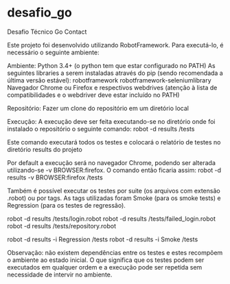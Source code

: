# desafio_go
Desafio Técnico Go Contact

Este projeto foi desenvolvido utilizando RobotFramework. Para executá-lo, é necessário o seguinte ambiente:

Ambiente:
Python 3.4+ (o python tem que estar configurado no PATH)
As seguintes libraries a serem instaladas através do pip (sendo recomendada a última versão estável):
robotframework
robotframework-seleniumlibrary
Navegador Chrome ou Firefox e respectivos webdrives (atenção à lista de compatibilidades e o webdriver deve estar incluído no PATH)

Repositório:
Fazer um clone do repositório em um diretório local

Execução:
A execução deve ser feita executando-se no diretório onde foi instalado o repositório o seguinte comando:
robot -d results /tests

Este comando executará todos os testes e colocará o relatório de testes no diretório results do projeto

Por default a execução será no navegador Chrome, podendo ser alterada utilizando-se -v BROWSER:firefox. O comando então ficaria assim:
robot -d results -v BROWSER:firefox /tests

Também é possível executar os testes por suite (os arquivos com extensão .robot) ou por tags.
As tags utilizadas foram Smoke (para os smoke tests) e Regression (para os testes de regressão).

robot -d results /tests/login.robot
robot -d results /tests/failed_login.robot
robot -d results /tests/repository.robot

robot -d results -i Regression /tests
robot -d results -i Smoke /tests

Observação: não existem dependências entre os testes e estes recompõem o ambiente ao estado inicial. O
que significa que os testes podem ser executados em qualquer ordem e a execução pode ser repetida sem
necessidade de intervir no ambiente.